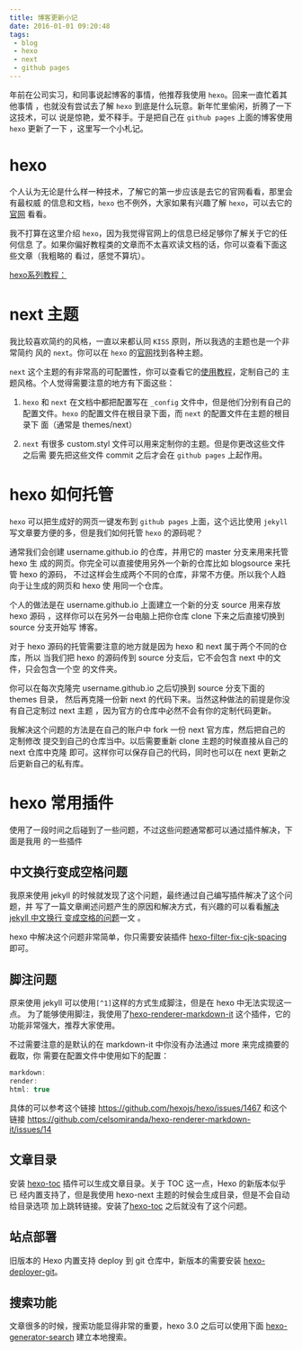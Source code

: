 ```yaml
---
title: 博客更新小记
date: 2016-01-01 09:20:48
tags:
 - blog
 - hexo
 - next
 - github pages
---
```


年前在公司实习，和同事说起博客的事情，他推荐我使用 `hexo`。回来一直忙着其他事情
，也就没有尝试去了解 `hexo` 到底是什么玩意。新年忙里偷闲，折腾了一下这技术，可以
说是惊艳，爱不释手。于是把自己在 `github pages` 上面的博客使用 `hexo` 更新了一下
，这里写一个小札记。

<!--more-->

# hexo

个人认为无论是什么样一种技术，了解它的第一步应该是去它的官网看看，那里会有最权威
的信息和文档，`hexo` 也不例外，大家如果有兴趣了解 `hexo`，可以去它的[官网][hexo]
看看。

我不打算在这里介绍 `hexo`，因为我觉得官网上的信息已经足够你了解关于它的任何信息
了。如果你偏好教程类的文章而不太喜欢读文档的话，你可以查看下面这些文章（我粗略的
看过，感觉不算坑）。

[hexo系列教程：](http://www.zipperary.com/2013/05/28/hexo-guide-1/)

# next 主题

我比较喜欢简约的风格，一直以来都认同 `KISS` 原则，所以我选的主题也是一个非常简约
风的 `next`。你可以在 `hexo` 的[官网][hexo]找到各种主题。

`next` 这个主题的有非常高的可配置性，你可以查看它的[使用教程][next]，定制自己的
主题风格。个人觉得需要注意的地方有下面这些：

1. `hexo` 和 `next` 在文档中都把配置写在 `_config` 文件中，但是他们分别有自己的
配置文件。`hexo` 的配置文件在根目录下面，而 `next` 的配置文件在主题的根目录下
面（通常是 themes/next）

2. `next` 有很多 custom.styl 文件可以用来定制你的主题。但是你更改这些文件之后需
要先把这些文件 commit 之后才会在 `github pages` 上起作用。

# hexo 如何托管

`hexo` 可以把生成好的网页一键发布到 `github pages` 上面，这个远比使用 `jekyll`
写文章要方便的多，但是我们如何托管 `hexo` 的源码呢？

通常我们会创建 username.github.io 的仓库，并用它的 master 分支来用来托管 hexo 生
成的网页。你完全可以直接使用另外一个新的仓库比如 blogsource 来托管 hexo 的源码，
不过这样会生成两个不同的仓库，非常不方便。所以我个人趋向于让生成的网页和 hexo 使
用同一个仓库。

个人的做法是在 username.github.io 上面建立一个新的分支 source 用来存放 hexo 源码
，这样你可以在另外一台电脑上把你仓库 clone 下来之后直接切换到 source 分支开始写
博客。

对于 hexo 源码的托管需要注意的地方就是因为 hexo 和 next 属于两个不同的仓库，所以
当我们把 hexo 的源码传到 source 分支后，它不会包含 next 中的文件，只会包含一个空
的文件夹。

你可以在每次克隆完 username.github.io 之后切换到 source 分支下面的 themes 目录，
然后再克隆一份新 next 的代码下来。当然这种做法的前提是你没有自己定制过 next 主题
，因为官方的仓库中必然不会有你的定制代码更新。

我解决这个问题的方法是在自己的账户中 fork 一份 next 官方库，然后把自己的定制修改
提交到自己的仓库当中。以后需要重新 clone 主题的时候直接从自己的 next 仓库中克隆
即可。这样你可以保存自己的代码，同时也可以在 next 更新之后更新自己的私有库。

# hexo 常用插件

使用了一段时间之后碰到了一些问题，不过这些问题通常都可以通过插件解决，下面是我用
的一些插件

## 中文换行变成空格问题

我原来使用 jekyll 的时候就发现了这个问题，最终通过自己编写插件解决了这个问题，并
写了一篇文章阐述问题产生的原因和解决方式，有兴趣的可以看看[解决 jekyll 中文换行
变成空格的问题](/2015/04/25/how-to-fix-the-markdown-newline-blank-problem/)一文
。

hexo 中解决这个问题非常简单，你只需要安装插件
[hexo-filter-fix-cjk-spacing][cjkspacing]即可。

## 脚注问题

原来使用 jekyll 可以使用`[^1]`这样的方式生成脚注，但是在 hexo 中无法实现这一点。
为了能够使用脚注，我使用了[hexo-renderer-markdown-it][markdownit] 这个插件，它的
功能非常强大，推荐大家使用。

不过需要注意的是默认的在 markdown-it 中你没有办法通过 more 来完成摘要的截取，你
需要在配置文件中使用如下的配置：

```cpp
markdown:
render:
html: true
```

具体的可以参考这个链接 https://github.com/hexojs/hexo/issues/1467 和这个链接
https://github.com/celsomiranda/hexo-renderer-markdown-it/issues/14

## 文章目录

安装 [hexo-toc][toc] 插件可以生成文章目录。关于 TOC 这一点，Hexo 的新版本似乎已
经内置支持了，但是我使用 hexo-next 主题的时候会生成目录，但是不会自动给目录选项
加上跳转链接。安装了[hexo-toc][toc] 之后就没有了这个问题。

## 站点部署

旧版本的 Hexo 内置支持 deploy 到 git 仓库中，新版本的需要安装
[hexo-deployer-git][gitdeployer]。

## 搜索功能

文章很多的时候，搜索功能显得非常的重要，hexo 3.0 之后可以使用下面
[hexo-generator-search][search] 建立本地搜索。

[cjkspacing]: https://github.com/lotabout/hexo-filter-fix-cjk-spacing
[markdownit]: https://github.com/celsomiranda/hexo-renderer-markdown-it
[hexo]: https://hexo.io/
[next]: http://theme-next.iissnan.com/
[toc]: https://github.com/bubkoo/hexo-toc
[gitdeployer]: https://github.com/hexojs/hexo-deployer-git
[search]: https://github.com/PaicHyperionDev/hexo-generator-search
